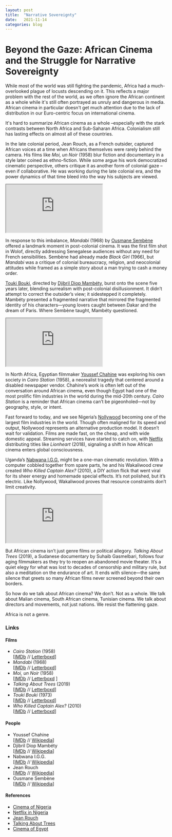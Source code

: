 ```yaml
---
layout: post
title:  "Narrative Sovereignty"
date:   2021-11-14
categories: blog
---
```


# Beyond the Gaze: African Cinema and the Struggle for Narrative Sovereignty

While most of the world was still fighting the pandemic, Africa had a much-overlooked plague of locusts descending on it. This reflects a major problem with the rest of the world, as we often ignore the African continent as a whole while it's still often portrayed as unruly and dangerous in media. African cinema in particular doesn't get much attention due to the lack of distribution in our Euro-centric focus on international cinema.

It's hard to summarize African cinema as a whole –especially with the stark contrasts between North Africa and Sub-Saharan Africa. Colonialism still has lasting effects on almost all of these countries.

In the late colonial period, Jean Rouch, as a French outsider, captured African voices at a time when Africans themselves were rarely behind the camera. His films like *Moi, un Noir* (1958) blur fiction and documentary in a style later coined as ethno-fiction. While some argue his work democratized cinematic perspective, others critique it as another form of colonial gaze –even if collaborative. He was working during the late colonial era, and the power dynamics of that time bleed into the way his subjects are viewed.

<div class="video-container">
  <iframe
    src="https://www.youtube.com/embed/t9gYnHenApU?si=I0Nei_xBMOVJvRpG" 
    title="Mandabi - Trailer"
    allow="accelerometer; autoplay; clipboard-write; encrypted-media; gyroscope; picture-in-picture; web-share"
    referrerpolicy="strict-origin-when-cross-origin"
    allowfullscreen>
  </iframe>
</div>

In response to this imbalance, *Mandabi* (1968) by [Ousmane Sembène](https://en.wikipedia.org/wiki/Ousmane_Semb%C3%A8ne) offered a landmark moment in post-colonial cinema. It was the first film shot in Wolof, directly addressing Senegalese audiences without any need for French sensibilities. Sembène had already made *Black Girl* (1966), but *Mandabi* was a critique of colonial bureaucracy, religion, and neocolonial attitudes while framed as a simple story about a man trying to cash a money order.

[Touki Bouki](https://en.wikipedia.org/wiki/Touki_Bouki), directed by [Djibril Diop Mambéty](https://en.wikipedia.org/wiki/Djibril_Diop_Mamb%C3%A9ty), burst onto the scene five years later, blending surrealism with post-colonial disillusionment. It didn’t attempt to correct the outsider’s view; it sidestepped it completely. Mambéty presented a fragmented narrative that mirrored the fragmented identity of his characters—young lovers caught between Dakar and the dream of Paris. Where Sembène taught, Mambéty questioned.

<div class="video-container">
  <iframe
    src="https://www.youtube.com/embed/xaWmfqrQjU4?si=eyLus6SMz4nwgWwa"
    title="Touki Bouki - Trailer"
    allow="accelerometer; autoplay; clipboard-write; encrypted-media; gyroscope; picture-in-picture; web-share"
    referrerpolicy="strict-origin-when-cross-origin"
    allowfullscreen>
  </iframe>
</div>

In North Africa, Egyptian filmmaker [Youssef Chahine](https://en.wikipedia.org/wiki/Youssef_Chahine) was exploring his own society in *Cairo Station* (1958), a neorealist tragedy that centered around a disabled newspaper vendor. Chahine’s work is often left out of the conversation around African cinema, even though Egypt had one of the most prolific film industries in the world during the mid-20th century. *Cairo Station* is a reminder that African cinema can’t be pigeonholed—not by geography, style, or intent.

Fast forward to today, and we see Nigeria’s [Nollywood](https://en.wikipedia.org/wiki/Cinema_of_Nigeria) becoming one of the largest film industries in the world. Though often maligned for its speed and output, Nollywood represents an alternative production model. It doesn’t wait for validation. Films are made fast, on the cheap, and with wide domestic appeal. Streaming services have started to catch on, with [Netflix](https://en.wikipedia.org/wiki/Netflix_in_Nigeria) distributing titles like *Lionheart* (2018), signaling a shift in how African cinema enters global consciousness.

Uganda’s [Nabwana I.G.G.](https://en.wikipedia.org/wiki/Who_Killed_Captain_Alex%3F) might be a one-man cinematic revolution. With a computer cobbled together from spare parts, he and his Wakaliwood crew created *Who Killed Captain Alex?* (2010), a DIY action flick that went viral for its sheer energy and homemade special effects. It’s not polished, but it’s electric. Like Nollywood, Wakaliwood proves that resource constraints don’t limit creativity.

<div class="video-container">
  <iframe
    src="https://www.youtube.com/embed/BymeLkZ7GqM?si=ri9IeiLrRyPtc_3b"
    title="Who Killed Captain Alex? (Official Trailer)"
    allow="accelerometer; autoplay; clipboard-write; encrypted-media; gyroscope; picture-in-picture; web-share"
    referrerpolicy="strict-origin-when-cross-origin"
    allowfullscreen>
  </iframe>
</div>

But African cinema isn’t just genre films or political allegory. *Talking About Trees* (2019), a Sudanese documentary by Suhaib Gasmelbari, follows four aging filmmakers as they try to reopen an abandoned movie theater. It’s a quiet elegy for what was lost to decades of censorship and military rule, but also a meditation on the endurance of art. It ends with silence—the same silence that greets so many African films never screened beyond their own borders.

So how do we talk about African cinema? We don’t. Not as a whole. We talk about Malian cinema, South African cinema, Tunisian cinema. We talk about directors and movements, not just nations. We resist the flattening gaze.

Africa is not a genre.

### Links

#### Films

- *Cairo Station* (1958)  
  [[IMDb](https://www.imdb.com/title/tt0051390) // [Letterboxd](https://letterboxd.com/film/cairo-station/)]
- *Mandabi* (1968)  
  [[IMDb](https://www.imdb.com/title/tt0063268) // [Letterboxd](https://letterboxd.com/film/mandabi/)]
- *Moi, un Noir* (1958)  
  [[IMDb](https://www.imdb.com/title/tt0051942) // [Letterboxd](https://letterboxd.com/film/moi-un-noir/) ]
- *Talking About Trees* (2019)  
  [[IMDb](https://www.imdb.com/title/tt9658178) // [Letterboxd](https://letterboxd.com/film/talking-about-trees/)]
- *Touki Bouki* (1973)  
  [[IMDb](https://www.imdb.com/title/tt0070820) // [Letterboxd](https://letterboxd.com/film/touki-bouki/)]
- *Who Killed Captain Alex?* (2010)  
  [[IMDb](https://www.imdb.com/title/tt1813757) // [Letterboxd](https://letterboxd.com/film/who-killed-captain-alex/)]

#### People

- Youssef Chahine  
  [[IMDb](https://www.imdb.com/name/nm0149631) // [Wikipedia](https://en.wikipedia.org/wiki/Youssef_Chahine)]
- Djibril Diop Mambéty  
  [[IMDb](https://www.imdb.com/name/nm0228013) // [Wikipedia](https://en.wikipedia.org/wiki/Djibril_Diop_Mamb%C3%A9ty)]
- Nabwana I.G.G.  
  [[IMDb](https://www.imdb.com/name/nm4254419) // [Wikipedia](https://en.wikipedia.org/wiki/Nabwana_I.G.G.)]
- Jean Rouch  
  [[IMDb](https://www.imdb.com/name/nm0745541) // [Wikipedia](https://en.wikipedia.org/wiki/Jean_Rouch)]
- Ousmane Sembène  
  [[IMDb](https://www.imdb.com/name/nm0783733) // [Wikipedia](https://en.wikipedia.org/wiki/Ousmane_Semb%C3%A8ne)]

#### References

- [Cinema of Nigeria](https://en.wikipedia.org/wiki/Cinema_of_Nigeria)
- [Netflix in Nigeria](https://en.wikipedia.org/wiki/Netflix_in_Nigeria)
- [Jean Rouch](https://en.wikipedia.org/wiki/Jean_Rouch)
- [Talking About Trees](https://en.wikipedia.org/wiki/Talking_About_Trees_(film))
- [Cinema of Egypt](https://en.wikipedia.org/wiki/Cinema_of_Egypt)

